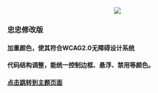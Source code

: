 <p align="center">
  <img src="https://cdn.rawgit.com/ElemeFE/element/dev/element_logo.svg">
</p>

### 忠忠修改版
#### 加重颜色，使其符合WCAG2.0无障碍设计系统
#### 代码结构调整，能统一控制边框、悬浮、禁用等颜色。
#### [点击跳转到主题页面](https://huangzhongzhong.github.io/examples/element-ui/)
